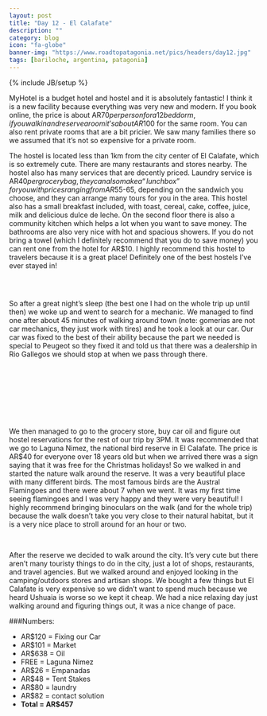 ```yaml
---
layout: post
title: "Day 12 - El Calafate"
description: ""
category: blog
icon: "fa-globe"
banner-img: "https://www.roadtopatagonia.net/pics/headers/day12.jpg"
tags: [bariloche, argentina, patagonia]
---
```

{% include JB/setup %}



MyHotel is a budget hotel and hostel and it is absolutely fantastic! I think it is a new facility because everything was very new and modern. If you book online, the price is about AR$70 per person for a 12 bed dorm, if you walk in and reserve a room it’s about AR$100 for the same room. You can also rent private rooms that are a bit pricier. We saw many families there so we assumed that it’s not so expensive for a private room. 

The hostel is located less than 1km from the city center of El Calafate, which is so extremely cute. There are many restaurants and stores nearby. The hostel also has many services that are decently priced. Laundry service is AR$40 per grocery bag, they can also make a “lunchbox” for you with prices ranging from AR$55-65, depending on the sandwich you choose, and they can arrange many tours for you in the area. This hostel also has a small breakfast included, with toast, cereal, cake, coffee, juice, milk and delicious dulce de leche. On the second floor there is also a community kitchen which helps a lot when you want to save money. The bathrooms are also very nice with hot and spacious showers. If you do not bring a towel (which I definitely recommend that you do to save money) you can rent one from the hotel for AR$10. I highly recommend this hostel to travelers because it is a great place! Definitely one of the best hostels I’ve ever stayed in!

<figure>
	<a class="fancybox" rel="one"  href="{{ site.pics.days }}/day12/pic03_o.jpg"><img src="{{ site.pics.days }}/day12/pic03.jpg" alt=""></a>
</figure>

<figure class="third">
	<a class="fancybox" rel="one" href="{{ site.pics.days }}/day12/pic02_o.jpg"><img src="{{ site.pics.days }}/day12/pic02_tb.jpg" alt=""></a>
	<a class="fancybox" rel="one" href="{{ site.pics.days }}/day12/pic01_o.jpg"><img src="{{ site.pics.days }}/day12/pic01_tb.jpg" alt=""></a>
	<a class="fancybox" rel="one" href="{{ site.pics.days }}/day12/pic04_o.jpg"><img src="{{ site.pics.days }}/day12/pic04_tb.jpg" alt=""></a>
</figure>

So after a great night’s sleep (the best one I had on the whole trip up until then) we woke up and went to search for a mechanic. We managed to find one after about 45 minutes of walking around town (note: gomerias are not car mechanics, they just work with tires) and he took a look at our car. Our car was fixed to the best of their ability because the part we needed is special to Peugeot so they fixed it and told us that there was a dealership in Rio Gallegos we should stop at when we pass through there. 

<figure class="third">
	<a class="fancybox" rel="one" href="{{ site.pics.days }}/day12/pic05_o.jpg"><img src="{{ site.pics.days }}/day12/pic05_tb.jpg" alt=""></a>
	<a class="fancybox" rel="one" href="{{ site.pics.days }}/day12/pic06_o.jpg"><img src="{{ site.pics.days }}/day12/pic06_tb.jpg" alt=""></a>
	<a class="fancybox" rel="one" href="{{ site.pics.days }}/day12/pic07_o.jpg"><img src="{{ site.pics.days }}/day12/pic07_tb.jpg" alt=""></a>
</figure>

<figure class="third">
	<a class="fancybox" rel="one" href="{{ site.pics.days }}/day12/pic08_o.jpg"><img src="{{ site.pics.days }}/day12/pic08_tb.jpg" alt=""></a>
	<a class="fancybox" rel="one" href="{{ site.pics.days }}/day12/pic09_o.jpg"><img src="{{ site.pics.days }}/day12/pic09_tb.jpg" alt=""></a>
	<a class="fancybox" rel="one" href="{{ site.pics.days }}/day12/pic10_o.jpg"><img src="{{ site.pics.days }}/day12/pic10_tb.jpg" alt=""></a>
</figure>

<figure class="third">
	<a class="fancybox" rel="one" href="{{ site.pics.days }}/day12/pic11_o.jpg"><img src="{{ site.pics.days }}/day12/pic11_tb.jpg" alt=""></a>
	<a class="fancybox" rel="one" href="{{ site.pics.days }}/day12/pic12_o.jpg"><img src="{{ site.pics.days }}/day12/pic12_tb.jpg" alt=""></a>
	<a class="fancybox" rel="one" href="{{ site.pics.days }}/day12/pic13_o.jpg"><img src="{{ site.pics.days }}/day12/pic13_tb.jpg" alt=""></a>
</figure>

<figure class="third">
	<a class="fancybox" rel="one" href="{{ site.pics.days }}/day12/pic14_o.jpg"><img src="{{ site.pics.days }}/day12/pic14_tb.jpg" alt=""></a>
	<a class="fancybox" rel="one" href="{{ site.pics.days }}/day12/pic15_o.jpg"><img src="{{ site.pics.days }}/day12/pic15_tb.jpg" alt=""></a>
	<a class="fancybox" rel="one" href="{{ site.pics.days }}/day12/pic16_o.jpg"><img src="{{ site.pics.days }}/day12/pic16_tb.jpg" alt=""></a>
</figure>

We then managed to go to the grocery store, buy car oil and figure out hostel reservations for the rest of our trip by 3PM. It was recommended that we go to Laguna Nimez, the national bird reserve in El Calafate. The price is AR$40  for everyone over 18 years old but when we arrived there was a sign saying that it was free for the Christmas holidays! So we walked in and started the nature walk around the reserve. It was a very beautiful place with many different birds. The most famous birds are the Austral Flamingoes and there were about 7 when we went. It was my first time seeing flamingoes and I was very happy and they were very beautiful! I highly recommend bringing binoculars on the walk (and for the whole trip) because the walk doesn’t take you very close to their natural habitat, but it is a very nice place to stroll around for an hour or two. 

<figure class="third">
	<a class="fancybox" rel="one" href="{{ site.pics.days }}/day12/pic17_o.jpg"><img src="{{ site.pics.days }}/day12/pic17_tb.jpg" alt=""></a>
	<a class="fancybox" rel="one" href="{{ site.pics.days }}/day12/pic18_o.jpg"><img src="{{ site.pics.days }}/day12/pic18_tb.jpg" alt=""></a>
	<a class="fancybox" rel="one" href="{{ site.pics.days }}/day12/pic19_o.jpg"><img src="{{ site.pics.days }}/day12/pic19_tb.jpg" alt=""></a>
</figure>

After the reserve we decided to walk around the city. It’s very cute but there aren’t many touristy things to do in the city, just a lot of shops, restaurants, and travel agencies. But we walked around and enjoyed looking in the camping/outdoors stores and artisan shops. We bought a few things but El Calafate is very expensive so we didn’t want to spend much because we heard Ushuaia is worse so we kept it cheap. We had a nice relaxing day just walking around and figuring things out, it was a nice change of pace.

###Numbers:

* AR$120 = Fixing our Car
* AR$101 = Market
* AR$638 = Oil
* FREE = Laguna Nimez
* AR$26 = Empanadas
* AR$48 = Tent Stakes
* AR$80 = laundry
* AR$82 = contact solution
* **Total = AR$457**

